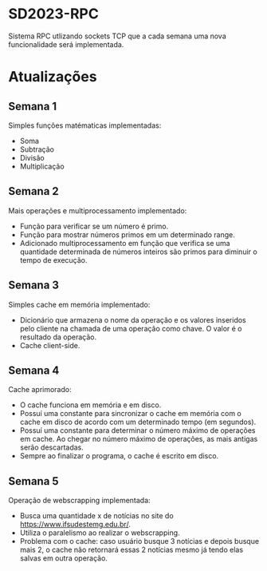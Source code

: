 # SD2023-RPC

Sistema RPC utlizando sockets TCP que a cada semana uma nova funcionalidade será implementada.

# Atualizações

## Semana 1

Simples funções matématicas implementadas:

- Soma
- Subtração
- Divisão
- Multiplicação

## Semana 2

Mais operações e multiprocessamento implementado:

- Função para verificar se um número é primo.
- Função para mostrar números primos em um determinado range.
- Adicionado multiprocessamento em função que verifica se uma quantidade determinada de números inteiros são primos para diminuir o tempo de execução.

## Semana 3

Simples cache em memória implementado:

- Dicionário que armazena o nome da operação e os valores inseridos pelo cliente na chamada de uma operação como chave. O valor é o resultado da operação.
- Cache client-side.

## Semana 4

Cache aprimorado:

- O cache funciona em memória e em disco.
- Possuí uma constante para sincronizar o cache em memória com o cache em disco de acordo com um determinado tempo (em segundos).
- Possuí uma constante para determinar o número máximo de operações em cache. Ao chegar no número máximo de operações, as mais antigas serão descartadas.
- Sempre ao finalizar o programa, o cache é escrito em disco.

## Semana 5

Operação de webscrapping implementada:

- Busca uma quantidade x de notícias no site do https://www.ifsudestemg.edu.br/.
- Utiliza o paralelismo ao realizar o webscrapping.
- Problema com o cache: caso usuário busque 3 notícias e depois busque mais 2, o cache não retornará essas 2 notícias mesmo já tendo elas salvas em outra operação.
